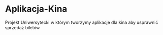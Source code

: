 # Aplikacja-Kina
Projekt Uniwersytecki w którym tworzymy aplikacje dla kina aby usprawnić sprzedaż biletów
